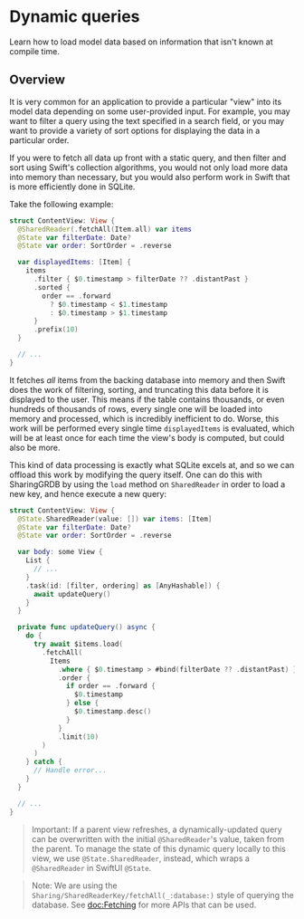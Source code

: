# Dynamic queries

Learn how to load model data based on information that isn't known at compile time.

## Overview

It is very common for an application to provide a particular "view" into its model data depending on
some user-provided input. For example, you may want to filter a query using the text specified in a
search field, or you may want to provide a variety of sort options for displaying the data in a
particular order.

If you were to fetch all data up front with a static query, and then filter and sort using Swift's
collection algorithms, you would not only load more data into memory than necessary, but you would
also perform work in Swift that is more efficiently done in SQLite.

Take the following example:

```swift
struct ContentView: View {
  @SharedReader(.fetchAll(Item.all) var items
  @State var filterDate: Date?
  @State var order: SortOrder = .reverse

  var displayedItems: [Item] {
    items
      .filter { $0.timestamp > filterDate ?? .distantPast }
      .sorted {
        order == .forward
          ? $0.timestamp < $1.timestamp
          : $0.timestamp > $1.timestamp
      }
      .prefix(10)
  }

  // ...
}
```

It fetches _all_ items from the backing database into memory and then Swift does the work of
filtering, sorting, and truncating this data before it is displayed to the user. This means if the
table contains thousands, or even hundreds of thousands of rows, every single one will be loaded
into memory and processed, which is incredibly inefficient to do. Worse, this work will be performed
every single time `displayedItems` is evaluated, which will be at least once for each time the 
view's body is computed, but could also be more.

This kind of data processing is exactly what SQLite excels at, and so we can offload this work by
modifying the query itself. One can do this with SharingGRDB by using the `load` method on
`SharedReader` in order to load a new key, and hence execute a new query:

```swift
struct ContentView: View {
  @State.SharedReader(value: []) var items: [Item]
  @State var filterDate: Date?
  @State var order: SortOrder = .reverse

  var body: some View {
    List {
      // ...
    }
    .task(id: [filter, ordering] as [AnyHashable]) {
      await updateQuery()
    }
  }

  private func updateQuery() async {
    do {
      try await $items.load(
        .fetchAll(
          Items
            .where { $0.timestamp > #bind(filterDate ?? .distantPast) }
            .order {
              if order == .forward {
                $0.timestamp
              } else {
                $0.timestamp.desc()
              }
            }
            .limit(10)
        )
      )
    } catch {
      // Handle error...
    }
  }

  // ...
}
```

> Important: If a parent view refreshes, a dynamically-updated query can be overwritten with the
> initial `@SharedReader`'s value, taken from the parent. To manage the state of this dynamic query
> locally to this view, we use `@State.SharedReader`, instead, which wraps a `@SharedReader` in
> SwiftUI `@State`.

> Note: We are using the ``Sharing/SharedReaderKey/fetchAll(_:database:)`` style of 
> querying the database. See <doc:Fetching> for more APIs that can be used.
